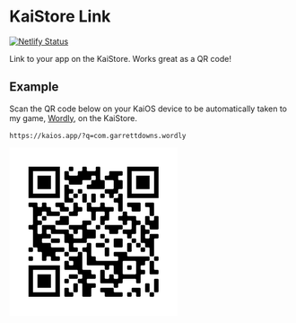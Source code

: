 # KaiStore Link

[![Netlify Status](https://api.netlify.com/api/v1/badges/f1136702-1a5e-40a3-aa10-6887f6ebfd53/deploy-status)](https://app.netlify.com/sites/ephemeral-belekoy-425f95/deploys)

Link to your app on the KaiStore. Works great as a QR code!

## Example

Scan the QR code below on your KaiOS device to be automatically taken to my game, [Wordly](https://github.com/garredow/wordly), on the KaiStore.

```
https://kaios.app/?q=com.garrettdowns.wordly
```

![Wordly](/example/qr.png)
